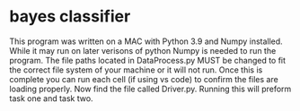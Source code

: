 # bayes classifier
This program was written on a MAC with Python 3.9 and Numpy installed. While it may run on later verisons of python Numpy is needed to run the program. The 
file paths located in DataProcess.py MUST be changed to fit the correct file system of your machine or it will not run. Once this is complete you can 
run each cell (if using vs code) to confirm the files are loading properly. Now find the file called Driver.py. Running this will preform task one and task two. 
